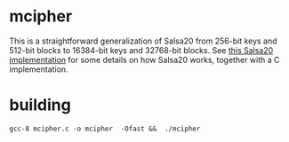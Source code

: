# mcipher

This is a straightforward generalization of Salsa20 from 256-bit keys and 512-bit blocks to 16384-bit keys and 32768-bit blocks.
See [this Salsa20 implementation](https://github.com/etale-cohomology/salsa20) for some details on how Salsa20 works, together with a C implementation.

# building

    gcc-8 mcipher.c -o mcipher  -Ofast &&  ./mcipher
